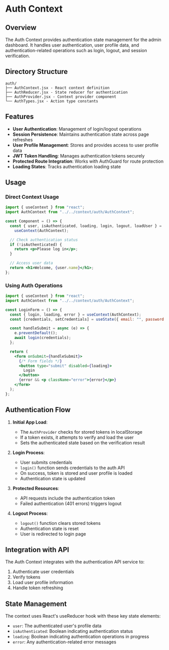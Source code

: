 # Auth Context

## Overview

The Auth Context provides authentication state management for the admin dashboard. It handles user authentication, user profile data, and authentication-related operations such as login, logout, and session verification.

## Directory Structure

```
auth/
├── AuthContext.jsx - React context definition
├── AuthReducer.jsx - State reducer for authentication
├── AuthProvider.jsx - Context provider component
└── AuthTypes.jsx - Action type constants
```

## Features

- **User Authentication**: Management of login/logout operations
- **Session Persistence**: Maintains authentication state across page refreshes
- **User Profile Management**: Stores and provides access to user profile data
- **JWT Token Handling**: Manages authentication tokens securely
- **Protected Route Integration**: Works with AuthGuard for route protection
- **Loading States**: Tracks authentication loading state

## Usage

### Direct Context Usage

```jsx
import { useContext } from "react";
import AuthContext from "../../context/auth/AuthContext";

const Component = () => {
  const { user, isAuthenticated, loading, login, logout, loadUser } =
    useContext(AuthContext);

  // Check authentication status
  if (!isAuthenticated) {
    return <p>Please log in</p>;
  }

  // Access user data
  return <h1>Welcome, {user.name}</h1>;
};
```

### Using Auth Operations

```jsx
import { useContext } from "react";
import AuthContext from "../../context/auth/AuthContext";

const LoginForm = () => {
  const { login, loading, error } = useContext(AuthContext);
  const [credentials, setCredentials] = useState({ email: "", password: "" });

  const handleSubmit = async (e) => {
    e.preventDefault();
    await login(credentials);
  };

  return (
    <form onSubmit={handleSubmit}>
      {/* Form fields */}
      <button type="submit" disabled={loading}>
        Login
      </button>
      {error && <p className="error">{error}</p>}
    </form>
  );
};
```

## Authentication Flow

1. **Initial App Load**:

   - The `AuthProvider` checks for stored tokens in localStorage
   - If a token exists, it attempts to verify and load the user
   - Sets the authenticated state based on the verification result

2. **Login Process**:

   - User submits credentials
   - `login()` function sends credentials to the auth API
   - On success, token is stored and user profile is loaded
   - Authentication state is updated

3. **Protected Resources**:

   - API requests include the authentication token
   - Failed authentication (401 errors) triggers logout

4. **Logout Process**:
   - `logout()` function clears stored tokens
   - Authentication state is reset
   - User is redirected to login page

## Integration with API

The Auth Context integrates with the authentication API service to:

1. Authenticate user credentials
2. Verify tokens
3. Load user profile information
4. Handle token refreshing

## State Management

The context uses React's useReducer hook with these key state elements:

- `user`: The authenticated user's profile data
- `isAuthenticated`: Boolean indicating authentication status
- `loading`: Boolean indicating authentication operations in progress
- `error`: Any authentication-related error messages
